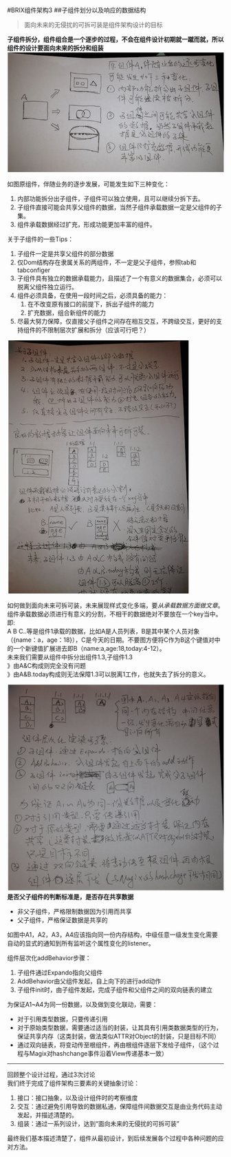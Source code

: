 #BRIX组件架构3
##子组件划分以及响应的数据结构
>面向未来的无侵扰的可拆可装是组件架构设计的目标  

**子组件拆分，组件组合是一个逐步的过程，不会在组件设计初期就一蹴而就，所以组件的设计要面向未来的拆分和组装**
![1](assets/4/1.jpg)

如图原组件，伴随业务的逐步发展，可能发生如下三种变化：

1. 内部功能拆分出子组件，子组件可以独立使用，且可以继续分拆下去。
2. 子组件直接可能会共享父组件的数据，当然子组件承载数据一定是父组件的子集。
3. 组件承载数据经过扩充，形成功能更加丰富的组件。

关于子组件的一些Tips：

1. 子组件一定是共享父组件的部分数据
2. 仅Dom结构存在隶属关系的两组件，不一定是父子组件，参照tab和tabconfiger
3. 子组件具有独立的数据承载能力，且描述了一个有意义的数据集合，必须可以脱离父组件独立运行。
4. 组件必须具备，在使用一段时间之后，必须具备的能力：
	1. 在不改变原有接口的前提下，拆出子组件的能力
	2. 扩充数据，组合新组件的能力
5. 尽最大努力保障，仅直接父子组件之间存在相互交互，不跨级交互，更好的支持组件的不限制层次扩展和拆分（应该可行吧？）

![1](assets/4/2.jpg)

如何做到面向未来可拆可装，未来展现样式变化多端，要*从承载数据方面做文章*。   
组件承载数据必须进行有意义的分割，不相干的数据绝对不要放在一个key当中。即:  
A B C..等是组件1承载的数据，比如A是人员列表，B是其中某个人员对象（{name：a，age：18}），C是今天的日期。不要图方便将C作为B这个键值对中的一个新键值扩展进去即B（name:a,age:18,today:4-12）。  
未来我们需要从组件中拆分出组件1.3,子组件1.3  
》由A&C构成则完全没有问题  
》由A&B.today构成则无法保障1.3可以脱离1工作，也就失去了拆分的意义。

![1](assets/4/3.png)   
**是否父子组件的判断标准是，是否存在共享数据**  

- 非父子组件，严格限制数据因为引用而共享
- 父子组件，严格保证数据是共享的

如图中A1，A2，A3，A4应该指向同一份内存结构，中级任意一级发生变化需要自动的显式的通知到所有监听这个属性变化的listener。

组件层次化addBehavior步骤：

1. 子组件通过Expando指向父组件
2. AddBehavior由父组件发起，自上向下的进行add动作
3. 子组件init时，由子组件发起，完成子组件和父组件之间的双向链表的建立

为保证A1~A4为同一份数据，以及做到变化联动，需要：

- 对于引用类型数据，只要传递引用
- 对于原始类型数据，需要通过适当的封装，让其具有引用类数据类型的行为，保证共享内存（这类封装，做法类似ATTR对Object的封装，只是目标不同）
- 通过双向链表，将变动传至根组件，再由根组件逐层下发给子组件，（这个过程与Magix对hashchange事件沿着View传递基本一致）

---
回顾整个设计过程，通过3次讨论  
我们终于完成了组件架构三要素的关键抽象讨论：

1. 接口：接口抽象，以及设计组件时的考察维度
2. 交互：通过避免引用导致的数据私通，保障组件间数据交互是由业务代码主动发起，并描述清楚的。
3. 组装：通过一系列设计，达到“面向未来的无侵扰的可拆可装”

最终我们基本描述清楚了，组件从最初设计，到后续发展各个过程中各种问题的应对方法。